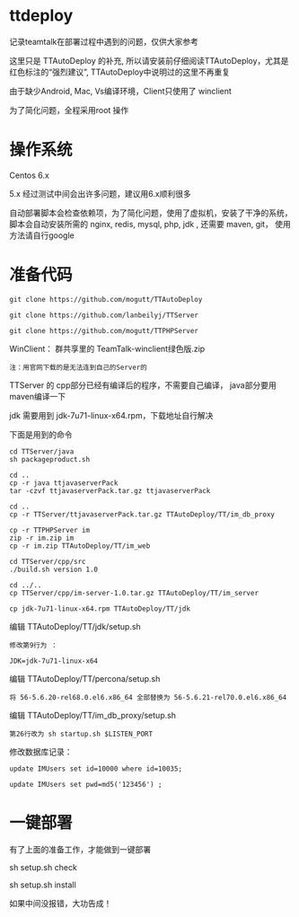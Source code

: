 ttdeploy
========

记录teamtalk在部署过程中遇到的问题，仅供大家参考

这里只是 TTAutoDeploy 的补充, 所以请安装前仔细阅读TTAutoDeploy，尤其是红色标注的“强烈建议”, TTAutoDeploy中说明过的这里不再重复

由于缺少Android, Mac, Vs编译环境，Client只使用了 winclient

为了简化问题，全程采用root 操作

# 操作系统

Centos 6.x 

5.x 经过测试中间会出许多问题，建议用6.x顺利很多

自动部署脚本会检查依赖项，为了简化问题，使用了虚拟机，安装了干净的系统，脚本会自动安装所需的 nginx, redis, mysql, php, jdk
, 还需要 maven, git， 使用方法请自行google

# 准备代码

````
git clone https://github.com/mogutt/TTAutoDeploy

git clone https://github.com/lanbeilyj/TTServer

git clone https://github.com/mogutt/TTPHPServer
````

WinClient：
	群共享里的 TeamTalk-winclient绿色版.zip
	
	注：用官网下载的是无法连到自己的Server的

TTServer 的 cpp部分已经有编译后的程序，不需要自己编译， java部分要用maven编译一下

jdk 需要用到 jdk-7u71-linux-x64.rpm，下载地址自行解决

下面是用到的命令

````
cd TTServer/java
sh packageproduct.sh

cd ..
cp -r java ttjavaserverPack
tar -czvf ttjavaserverPack.tar.gz ttjavaserverPack

cd ..
cp -r TTServer/ttjavaserverPack.tar.gz TTAutoDeploy/TT/im_db_proxy

cp -r TTPHPServer im
zip -r im.zip im
cp -r im.zip TTAutoDeploy/TT/im_web

cd TTServer/cpp/src
./build.sh version 1.0

cd ../..
cp TTServer/cpp/im-server-1.0.tar.gz TTAutoDeploy/TT/im_server

cp jdk-7u71-linux-x64.rpm TTAutoDeploy/TT/jdk

````

编辑 TTAutoDeploy/TT/jdk/setup.sh

	修改第9行为 ： 

	JDK=jdk-7u71-linux-x64


编辑 TTAutoDeploy/TT/percona/setup.sh

	将 56-5.6.20-rel68.0.el6.x86_64 全部替换为 56-5.6.21-rel70.0.el6.x86_64

编辑 TTAutoDeploy/TT/im_db_proxy/setup.sh

	第26行改为 sh startup.sh $LISTEN_PORT


修改数据库记录：

	update IMUsers set id=10000 where id=10035;

	update IMUsers set pwd=md5('123456') ;

# 一键部署

有了上面的准备工作，才能做到一键部署

sh setup.sh check

sh setup.sh install

如果中间没报错，大功告成！